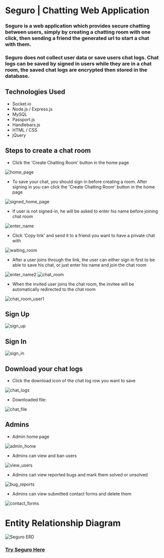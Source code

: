 # Seguro  | Chatting Web Application

### Seguro is a web application which provides secure chatting between users, simply by creating a chatting room with one click, then sending a friend the generated url to start a chat with them.

### Seguro does not collect user data or save users chat logs. Chat logs can be saved by signed in users while they are in a chat room, the saved chat logs are encrypted then stored in the database. 

## Technologies Used

- Socket.io
- Node.js / Express.js
- MySQL
- Passport.js
- Handlebars.js
- HTML / CSS
- jQuery

## Steps to create a chat room

- Click the 'Create Chatting Room' button in the home page

![home_page](https://user-images.githubusercontent.com/78507737/143783022-fffdc320-1e65-4ebb-b9e7-bcdee8a89ef0.JPG)



- To save your chat, you should sign in before creating a room. After signing in you can click the 'Create Chatting Room' button in the home page

![signed_home_page](https://user-images.githubusercontent.com/78507737/143783014-02ae80d7-fe83-440f-aa88-de5c533875e2.JPG)



- If user is not signed-in, he will be asked to enter his name before joining chat room

![enter_name](https://user-images.githubusercontent.com/78507737/143783026-c9d981e5-b779-49a2-80c6-56d0bb9e085a.JPG)



- Click 'Copy link' and send it to a friend you want to have a private chat with

![waiting_room](https://user-images.githubusercontent.com/78507737/143783007-d1b06c26-187e-4fd4-9343-b0a903644716.JPG)



- After a user joins through the link, the user can either sign in first to be able to save his chat, or just enter his name and join the chat room

![enter_name2](https://user-images.githubusercontent.com/78507737/143783410-ce195609-6481-4a35-9b28-efd82bb26271.JPG)
![chat_room](https://user-images.githubusercontent.com/78507737/143783039-227ef577-e951-404b-9e2f-45b0127fb2e7.JPG)



- When the invited user joins the chat room, the invitee will be automatically redirected to the chat room

![chat_room_user1](https://user-images.githubusercontent.com/78507737/143783037-aec82dfa-7fb2-4293-8b6e-61b84f482f1a.JPG)



## Sign Up

![sign_up](https://user-images.githubusercontent.com/78507737/143783017-e1e852c3-1df9-4701-8c17-a7c90ed85da9.JPG)



## Sign In

![sign_in](https://user-images.githubusercontent.com/78507737/143783021-f82f196e-6e88-4b3f-b053-847ebd92b62a.JPG)


## Download your chat logs

- Click the download icon of the chat log row you want to save

![chat_logs](https://user-images.githubusercontent.com/78507737/143782990-6ddb23bc-9c69-43a8-ab70-3fb8506f2d9b.JPG)



- Downloaded file:
 
![chat_file](https://user-images.githubusercontent.com/78507737/135314457-6d190b77-8dab-4949-90a8-69b7ac9c8920.PNG)



## Admins

- Admin home page

![admin_home](https://user-images.githubusercontent.com/78507737/143782996-43570cfa-b951-4d45-baa9-7c7e5591cbdc.JPG)



- Admins can view and ban users

![view_users](https://user-images.githubusercontent.com/78507737/143783011-df99642b-b35c-49af-ac75-0f61f1f6a527.JPG)



- Admins can view reported bugs and mark them solved or unsolved

![bug_reports](https://user-images.githubusercontent.com/78507737/143782998-dd61ec71-8ae7-4dd7-a590-ab06f70fd317.JPG)



- Admins can view submitted contact forms and delete them

![contact_forms](https://user-images.githubusercontent.com/78507737/143783006-36d9e6be-54c5-43c8-8ee6-c78e50714150.JPG)



# Entity Relationship Diagram

![Seguro ERD](https://user-images.githubusercontent.com/78507737/135308758-73808db1-5b1a-4004-b536-eb2eb1e6435c.png)



### [Try Seguro Here](https://seguroo.herokuapp.com/)
